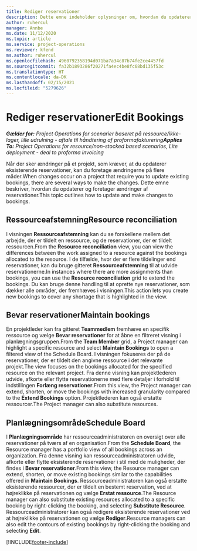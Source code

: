 ```yaml
---
title: Rediger reservationer
description: Dette emne indeholder oplysninger om, hvordan du opdaterer og foretager ændringer af reservationer.
author: ruhercul
manager: Annbe
ms.date: 11/12/2020
ms.topic: article
ms.service: project-operations
ms.reviewer: kfend
ms.author: ruhercul
ms.openlocfilehash: 4960792358194d071ba7a34c87b74fe2ce4457fd
ms.sourcegitcommit: fa32b1893286f20271fa4ec4be8fc68bd135f53c
ms.translationtype: HT
ms.contentlocale: da-DK
ms.lasthandoff: 02/15/2021
ms.locfileid: "5279626"
---
```

# <a name="edit-bookings"></a><span data-ttu-id="6c777-103">Rediger reservationer</span><span class="sxs-lookup"><span data-stu-id="6c777-103">Edit Bookings</span></span>

<span data-ttu-id="6c777-104">_**Gælder for:** Project Operations for scenarier baseret på ressource/ikke-lager, lille udrulning - aftale til håndtering af proformafakturering_</span><span class="sxs-lookup"><span data-stu-id="6c777-104">_**Applies To:** Project Operations for resource/non-stocked based scenarios, Lite deployment - deal to proforma invoicing_</span></span>


<span data-ttu-id="6c777-105">Når der sker ændringer på et projekt, som kræver, at du opdaterer eksisterende reservationer, kan du foretage ændringerne på flere måder.</span><span class="sxs-lookup"><span data-stu-id="6c777-105">When changes occur on a project that require you to update existing bookings, there are several ways to make the changes.</span></span> <span data-ttu-id="6c777-106">Dette emne beskriver, hvordan du opdaterer og foretager ændringer af reservationer.</span><span class="sxs-lookup"><span data-stu-id="6c777-106">This topic outlines how to update and make changes to bookings.</span></span>

## <a name="resource-reconciliation"></a><span data-ttu-id="6c777-107">Ressourceafstemning</span><span class="sxs-lookup"><span data-stu-id="6c777-107">Resource reconciliation</span></span>

<span data-ttu-id="6c777-108">I visningen **Ressourceafstemning** kan du se forskellene mellem det arbejde, der er tildelt en ressource, og de reservationer, der er tildelt ressourcen.</span><span class="sxs-lookup"><span data-stu-id="6c777-108">From the **Resource reconciliation** view, you can view the differences between the work assigned to a resource against the bookings allocated to the resource.</span></span> <span data-ttu-id="6c777-109">I de tilfælde, hvor der er flere tildelinger end reservationer, kan du bruge gitteret **Ressourceafstemning** til at udvide reservationerne.</span><span class="sxs-lookup"><span data-stu-id="6c777-109">In instances where there are more assignments than bookings, you can use the **Resource reconciliation** grid to extend the bookings.</span></span> <span data-ttu-id="6c777-110">Du kan bruge denne handling til at oprette nye reservationer, som dækker alle områder, der fremhæves i visningen.</span><span class="sxs-lookup"><span data-stu-id="6c777-110">This action lets you create new bookings to cover any shortage that is highlighted in the view.</span></span>

## <a name="maintain-bookings"></a><span data-ttu-id="6c777-111">Bevar reservationer</span><span class="sxs-lookup"><span data-stu-id="6c777-111">Maintain bookings</span></span>

<span data-ttu-id="6c777-112">En projektleder kan fra gitteret **Teammedlem** fremhæve en specifik ressource og vælge **Bevar reservationer** for at åbne en filtreret visning i planlægningsgruppen.</span><span class="sxs-lookup"><span data-stu-id="6c777-112">From the **Team Member** grid, a Project manager can highlight a specific resource and select **Maintain Bookings** to open a filtered view of the Schedule Board.</span></span> <span data-ttu-id="6c777-113">I visningen fokuseres der på de reservationer, der er tildelt den angivne ressource i det relevante projekt.</span><span class="sxs-lookup"><span data-stu-id="6c777-113">The view focuses on the bookings allocated for the specified resource on the relevant project.</span></span> <span data-ttu-id="6c777-114">Fra denne visning kan projektlederen udvide, afkorte eller flytte reservationerne med flere detaljer i forhold til indstillingen **Forlæng reservationer**.</span><span class="sxs-lookup"><span data-stu-id="6c777-114">From this view, the Project manager can extend, shorten, or move the bookings with increased granularity compared to the **Extend Bookings** option.</span></span> <span data-ttu-id="6c777-115">Projektlederen kan også erstatte ressourcer.</span><span class="sxs-lookup"><span data-stu-id="6c777-115">The Project manager can also substitute resources.</span></span>

## <a name="schedule-board"></a><span data-ttu-id="6c777-116">Planlægningsområde</span><span class="sxs-lookup"><span data-stu-id="6c777-116">Schedule Board</span></span>

<span data-ttu-id="6c777-117">I **Planlægningsområde** har ressourceadministratoren en oversigt over alle reservationer på tværs af en organisation.</span><span class="sxs-lookup"><span data-stu-id="6c777-117">From the **Schedule Board**, the Resource manager has a portfolio view of all bookings across an organization.</span></span> <span data-ttu-id="6c777-118">Fra denne visning kan ressourceadministratoren udvide, afkorte eller flytte eksisterende reservationer i stil med de muligheder, der findes i **Bevar reservationer**.</span><span class="sxs-lookup"><span data-stu-id="6c777-118">From this view, the Resource manager can extend, shorten, or move existing bookings similar to the capabilities offered in **Maintain Bookings**.</span></span> <span data-ttu-id="6c777-119">Ressourceadministratoren kan også erstatte eksisterende ressourcer, der er tildelt en bestemt reservation, ved at højreklikke på reservationen og vælge **Erstat ressource**.</span><span class="sxs-lookup"><span data-stu-id="6c777-119">The Resource manager can also substitute existing resources allocated to a specific booking by right-clicking the booking, and selecting **Substitute Resource**.</span></span> <span data-ttu-id="6c777-120">Ressourceadministratorer kan også redigere eksisterende reservationer ved at højreklikke på reservationen og vælge **Rediger**.</span><span class="sxs-lookup"><span data-stu-id="6c777-120">Resource managers can also edit the contours of existing bookings by right-clicking the booking and selecting **Edit**.</span></span>


[!INCLUDE[footer-include](../includes/footer-banner.md)]